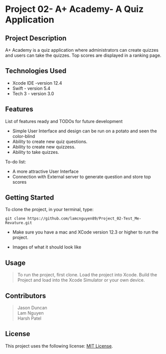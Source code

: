 # Project 02- A+ Academy- A Quiz Application

## Project Description

A+ Academy is a quiz application where administrators can create quizzes and users can take the quizzes. Top scores are displayed in a ranking page.

## Technologies Used

* Xcode IDE -version 12.4
* Swift - version 5.4
* Tech 3 - version 3.0

## Features

List of features ready and TODOs for future development

* Simple User Interface and design can be run on a potato and seen the color-blind
* Ability to create new quiz questions. 
* Ability to create new quizzess.
* Ability to take quizzes.

To-do list:
* A more attractive User Interface
* Connection with External server to generate question and store top scores

## Getting Started

To clone the project, in your terminal, type:
```
git clone https://github.com/lamcnguyen89/Project_02-Test_Me-Revature.git
```
* Make sure you have a mac and XCode version 12.3 or higher to run the project.

- Images of what it should look like

## Usage

> To run the project, first clone.
> Load the project into Xcode.
> Build the Project and load into the Xcode Simulator or your own device.

## Contributors

> Jason Duncan <br />
> Lam Nguyen <br />
> Harsh Patel <br />

## License

This project uses the following license: [MIT License](<https://opensource.org/licenses/MIT>).
